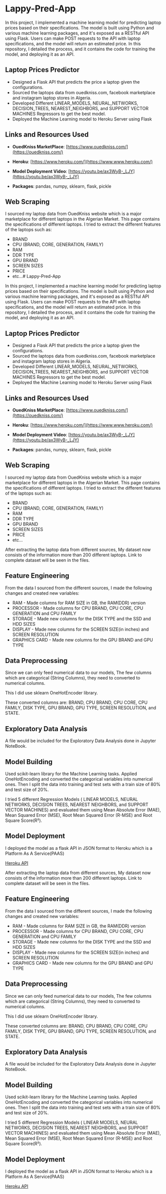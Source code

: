 # Lappy-Pred-App

In this project, I implemented a machine learning model for predicting laptop prices based on their specifications. 
The model is built using Python and various machine learning packages, and it's exposed as a RESTful API using Flask.
Users can make POST requests to the API with laptop specifications, and the model will return an estimated price. 
In this repository, I detailed the process, and it contains the code for training the model, and deploying it as an API.

## Laptop Prices Predictor

* Designed a Flask API that predicts the price a laptop given the configurations.
* Sourced the laptops data from ouedkniss.com, facebook marketplace and instagram laptop stores in Algeria.
* Developed Different LINEAR_MODELS, NEURAL_NETWORKS, DECISION_TREES, NEAREST_NEIGHBORS, and SUPPORT VECTOR MACHINES Regressors to get the best model.
* Deployed the Machine Learning model to Heroku Server using Flask

## Links and Resources Used

* **OuedKniss MarketPlace**: [https://www.ouedkniss.com/](https://ouedkniss.com/)

* **Heroku**: [https://www.heroku.com/](https://www.www.heroku.com/)

* **Model Deployment Video**: [https://youtu.be/ax3WyB-_LJY](https://youtu.be/ax3WyB-_LJY)

* **Packages**: pandas, numpy, sklearn, flask, pickle

## Web Scraping

I sourced my laptop data from OuedKniss website which is a major marketplace for different laptops in the Algerian Market. This page contains the specifications of different laptops. I tried to extract the different features of the laptops such as:

* BRAND
* CPU (BRAND, CORE, GENERATION, FAMILY)
* RAM
* DDR TYPE
* GPU BRAND
* SCREEN SIZES
* PRICE
* etc...# Lappy-Pred-App

In this project, I implemented a machine learning model for predicting laptop prices based on their specifications.
The model is built using Python and various machine learning packages, and it's exposed as a RESTful API using Flask.
Users can make POST requests to the API with laptop specifications, and the model will return an estimated price.
In this repository, I detailed the process, and it contains the code for training the model, and deploying it as an API.

## Laptop Prices Predictor

* Designed a Flask API that predicts the price a laptop given the configurations.
* Sourced the laptops data from ouedkniss.com, facebook marketplace and instagram laptop stores in Algeria.
* Developed Different LINEAR_MODELS, NEURAL_NETWORKS, DECISION_TREES, NEAREST_NEIGHBORS, and SUPPORT VECTOR MACHINES Regressors to get the best model.
* Deployed the Machine Learning model to Heroku Server using Flask

## Links and Resources Used

* **OuedKniss MarketPlace**: [https://www.ouedkniss.com/](https://ouedkniss.com/)

* **Heroku**: [https://www.heroku.com/](https://www.www.heroku.com/)

* **Model Deployment Video**: [https://youtu.be/ax3WyB-_LJY](https://youtu.be/ax3WyB-_LJY)

* **Packages**: pandas, numpy, sklearn, flask, pickle

## Web Scraping

I sourced my laptop data from OuedKniss website which is a major marketplace for different laptops in the Algerian Market. This page contains the specifications of different laptops. I tried to extract the different features of the laptops such as:

* BRAND
* CPU (BRAND, CORE, GENERATION, FAMILY)
* RAM
* DDR TYPE
* GPU BRAND
* SCREEN SIZES
* PRICE
* etc...

After extracting the laptop data from different sources, My dataset now consists of the information more than 200 different laptops.
Link to complete dataset will be seen in the files.

## Feature Engineering

From the data I sourced from the different sources, I made the following changes and created new variables:

* RAM - Made columns for RAM SIZE in GB, the RAM(DDR) version
* PROCESSOR - Made columns for CPU BRAND, CPU CORE, CPU GENERATION and CPU FAMILY
* STORAGE - Made new columns for the DISK TYPE and the SSD and HDD SIZES
* DISPLAY - Made new columns for the SCREEN SIZE(in inches) and SCREEN RESOLUTION
* GRAPHICS CARD - Made new columns for the GPU BRAND and GPU TYPE

## Data Preprocessing

Since we can only feed numerical data to our models, The few columns which are categorical (String Columns), they need to converted to numerical columns.

This I did use sklearn OneHotEncoder library.

These converted columns are: BRAND, CPU BRAND, CPU CORE, CPU FAMILY, DISK TYPE, GPU BRAND, GPU TYPE, SCREEN RESOLUTION, and STATE.

## Exploratory Data Analysis

A file would be included for the Exploratory Data Analysis done in Jupyter NoteBook.

## Model Building

Used scikit-learn library for the Machine Learning tasks. Applied OneHotEncoding and converted the categorical variables into numerical ones. Then I split the data into training and test sets with a train size of 80% and test size of 20%.

I tried 5 different Regression Models ( LINEAR MODELS, NEURAL NETWORKS, DECISION TREES, NEAREST NEIGHBORS, and SUPPORT VECTOR MACHINES) and evaluated them using Mean Absolute Error (MAE), Mean Squared Error (MSE), Root Mean Squared Error (R-MSE) and Root Square Score(R²).

## Model Deployment

I deployed the model as a flask API in JSON format to Heroku which is a Platform As A Service(PAAS)

[Heroku API](https://lappy-pred-app.herokuapp.com)


After extracting the laptop data from different sources, My dataset now consists of the information more than 200 different laptops.
Link to complete dataset will be seen in the files.

## Feature Engineering

From the data I sourced from the different sources, I made the following changes and created new variables:

* RAM - Made columns for RAM SIZE in GB, the RAM(DDR) version
* PROCESSOR - Made columns for CPU BRAND, CPU CORE, CPU GENERATION and CPU FAMILY
* STORAGE - Made new columns for the DISK TYPE and the SSD and HDD SIZES
* DISPLAY - Made new columns for the SCREEN SIZE(in inches) and SCREEN RESOLUTION
* GRAPHICS CARD - Made new columns for the GPU BRAND and GPU TYPE

## Data Preprocessing

Since we can only feed numerical data to our models, The few columns which are categorical (String Columns), they need to converted to numerical columns.
  
This I did use sklearn OneHotEncoder library.

These converted columns are: BRAND, CPU BRAND, CPU CORE, CPU FAMILY, DISK TYPE, GPU BRAND, GPU TYPE, SCREEN RESOLUTION, and STATE.

## Exploratory Data Analysis

A file would be included for the Exploratory Data Analysis done in Jupyter NoteBook.

## Model Building

Used scikit-learn library for the Machine Learning tasks. Applied OneHotEncoding and converted the categorical variables into numerical ones. Then I split the data into training and test sets with a train size of 80% and test size of 20%.

I tried 5 different Regression Models ( LINEAR MODELS, NEURAL NETWORKS, DECISION TREES, NEAREST NEIGHBORS, and SUPPORT VECTOR MACHINES) and evaluated them using Mean Absolute Error (MAE), Mean Squared Error (MSE), Root Mean Squared Error (R-MSE) and Root Square Score(R²).

## Model Deployment

I deployed the model as a flask API in JSON format to Heroku which is a Platform As A Service(PAAS)

[Heroku API](https://lappy-pred-app.herokuapp.com)
